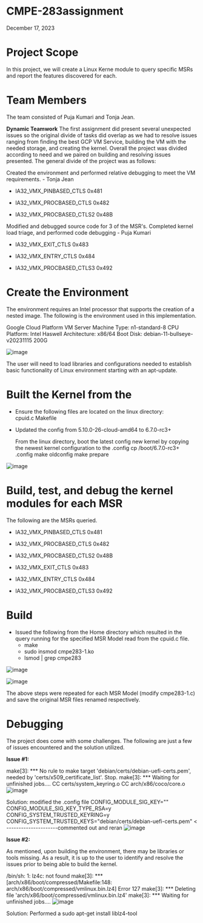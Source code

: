 # CMPE-283assignment
December 17, 2023

# Project Scope
In this project, we will create a Linux Kerne module to query specific MSRs and report the features discovered for each. 

# Team Members
The team consisted of Puja Kumari and Tonja Jean.

**Dynamic Teamwork**
The first assignment did present several unexpected issues so the original divide of tasks did overlap as we had to resolve issues ranging from finding the best GCP VM Service, building the VM with the needed storage, and creating the kernel. Overall the project was divided according to need and we paired on building and resolving issues presented. The general divide of the project was as follows:

Created the environment and performed relative debugging to meet the VM requirements. - Tonja Jean
* IA32_VMX_PINBASED_CTLS      0x481

* IA32_VMX_PROCBASED_CTLS     0x482

* IA32_VMX_PROCBASED_CTLS2    0x48B


Modified and debugged source code for 3 of the MSR's.  Completed kernel load triage, and performed code debugging - Puja Kumari
* IA32_VMX_EXIT_CTLS          0x483

* IA32_VMX_ENTRY_CTLS         0x484

* IA32_VMX_PROCBASED_CTLS3    0x492




# Create the Environment
The environment requires an Intel processor that supports the creation of a nested image. The following is the environment used in this implementation.

Google Cloud Platform VM Server
Machine Type: n1-standard-8
CPU Platform: Intel Haswell
Architecture: x86/64
Boot Disk:  debian-11-bullseye-v20231115  200G

![image](https://github.com/tlavette/cmpe283assignment-1/assets/33330609/68010c75-bac7-43e5-9d76-816c8ce2a76c)


The user will need to load libraries and configurations needed to establish basic functionality of Linux environment starting with an apt-update.

# Built the Kernel from the 
* Ensure the following files are located on the linux directory:  
cpuid.c
Makefile

* Updated the config from 5.10.0-26-cloud-amd64 to 6.7.0-rc3+

  From the linux directory, boot the latest config new kernel by copying the newest kernel configuration to the .config
cp /boot/6.7.0-rc3+ .config
make oldconfig
make prepare

![image](https://github.com/tlavette/cmpe283assignment-1/assets/33330609/545f88f2-a1e5-47a6-9d89-40417a353c95)





# Build, test, and debug the kernel modules for each MSR

The following are the MSRs queried.

* IA32_VMX_PINBASED_CTLS      0x481

* IA32_VMX_PROCBASED_CTLS     0x482

* IA32_VMX_PROCBASED_CTLS2    0x48B

* IA32_VMX_EXIT_CTLS          0x483

* IA32_VMX_ENTRY_CTLS         0x484

* IA32_VMX_PROCBASED_CTLS3    0x492

# Build

* Issued the following from the Home directory which resulted in the query running for the specified MSR Model read from the cpuid.c file.
    - make
    - sudo insmod cmpe283-1.ko
    - lsmod | grep cmpe283

![image](https://github.com/tlavette/cmpe283assignment-1/assets/33330609/003ce4df-8a33-4812-95e1-89f2652b1484)


![image](https://github.com/tlavette/cmpe283assignment-1/assets/33330609/d5a1a331-d3a5-47f0-b5ec-9e130e61a6c6)

The above steps were repeated for each MSR Model (modify cmpe283-1.c) and save the original MSR files renamed respectively.

# Debugging
The project does come with some challenges.  The following are just a few of issues encountered and the solution utilized.


**Issue #1:**

make[3]: *** No rule to make target 'debian/certs/debian-uefi-certs.pem', needed by 'certs/x509_certificate_list'.  Stop.
make[3]: *** Waiting for unfinished jobs....
  CC      certs/system_keyring.o
  CC      arch/x86/coco/core.o
![image](https://github.com/tlavette/cmpe283assignment-1/assets/33330609/34086c7c-cd0c-4ed9-93b6-057be7dc2e56)


Solution: modified the .config file
CONFIG_MODULE_SIG_KEY=""
CONFIG_MODULE_SIG_KEY_TYPE_RSA=y
CONFIG_SYSTEM_TRUSTED_KEYRING=y
CONFIG_SYSTEM_TRUSTED_KEYS="debian/certs/debian-uefi-certs.pem" < ---------------------commented out and reran
![image](https://github.com/tlavette/cmpe283assignment-1/assets/33330609/cee4d3e8-bd79-496d-acfd-9a2c964170ad)


**Issue #2:** 

As mentioned, upon building the environment, there may be libraries or tools missing. As a result, it is up to the user to identify and resolve the issues prior to being able to build the kernel.

  /bin/sh: 1: lz4c: not found
make[3]: *** [arch/x86/boot/compressed/Makefile:148: arch/x86/boot/compressed/vmlinux.bin.lz4] Error 127
make[3]: *** Deleting file 'arch/x86/boot/compressed/vmlinux.bin.lz4'
make[3]: *** Waiting for unfinished jobs....
![image](https://github.com/tlavette/cmpe283assignment-1/assets/33330609/ac1826d7-4f1d-4009-bd73-9ad34879919c)

Solution: Performed a sudo apt-get install liblz4-tool



